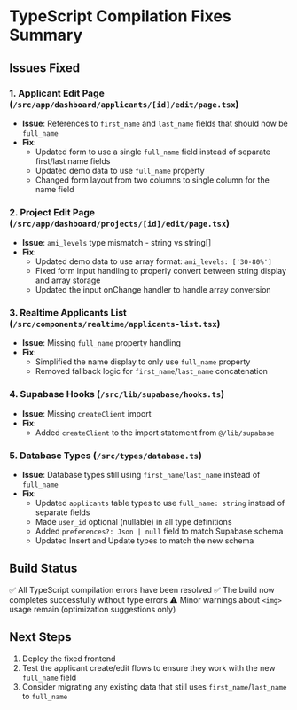 # TypeScript Compilation Fixes Summary

## Issues Fixed

### 1. Applicant Edit Page (`/src/app/dashboard/applicants/[id]/edit/page.tsx`)
- **Issue**: References to `first_name` and `last_name` fields that should now be `full_name`
- **Fix**: 
  - Updated form to use a single `full_name` field instead of separate first/last name fields
  - Updated demo data to use `full_name` property
  - Changed form layout from two columns to single column for the name field

### 2. Project Edit Page (`/src/app/dashboard/projects/[id]/edit/page.tsx`)
- **Issue**: `ami_levels` type mismatch - string vs string[]
- **Fix**:
  - Updated demo data to use array format: `ami_levels: ['30-80%']`
  - Fixed form input handling to properly convert between string display and array storage
  - Updated the input onChange handler to handle array conversion

### 3. Realtime Applicants List (`/src/components/realtime/applicants-list.tsx`)
- **Issue**: Missing `full_name` property handling
- **Fix**:
  - Simplified the name display to only use `full_name` property
  - Removed fallback logic for `first_name`/`last_name` concatenation

### 4. Supabase Hooks (`/src/lib/supabase/hooks.ts`)
- **Issue**: Missing `createClient` import
- **Fix**:
  - Added `createClient` to the import statement from `@/lib/supabase`

### 5. Database Types (`/src/types/database.ts`)
- **Issue**: Database types still using `first_name`/`last_name` instead of `full_name`
- **Fix**:
  - Updated `applicants` table types to use `full_name: string` instead of separate fields
  - Made `user_id` optional (nullable) in all type definitions
  - Added `preferences?: Json | null` field to match Supabase schema
  - Updated Insert and Update types to match the new schema

## Build Status
✅ All TypeScript compilation errors have been resolved
✅ The build now completes successfully without type errors
⚠️ Minor warnings about `<img>` usage remain (optimization suggestions only)

## Next Steps
1. Deploy the fixed frontend
2. Test the applicant create/edit flows to ensure they work with the new `full_name` field
3. Consider migrating any existing data that still uses `first_name`/`last_name` to `full_name`